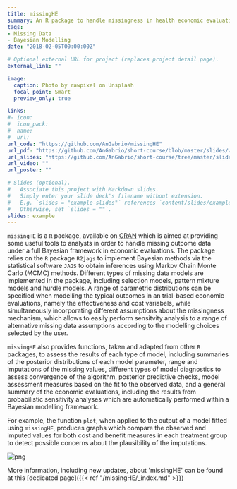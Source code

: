 ```yaml
---
title: missingHE 
summary: An R package to handle missingness in health economic evaluations
tags:
- Missing Data
- Bayesian Modelling
date: "2018-02-05T00:00:00Z"

# Optional external URL for project (replaces project detail page).
external_link: ""

image:
  caption: Photo by rawpixel on Unsplash
  focal_point: Smart
  preview_only: true

links:
#- icon: 
#  icon_pack: 
#  name: 
#  url: 
url_code: "https://github.com/AnGabrio/missingHE"
url_pdf: "https://github.com/AnGabrio/short-course/blob/master/slides/workshop-knitr.pdf"
url_slides: "https://github.com/AnGabrio/short-course/tree/master/slides"
url_video: ""
url_poster: ""

# Slides (optional).
#   Associate this project with Markdown slides.
#   Simply enter your slide deck's filename without extension.
#   E.g. `slides = "example-slides"` references `content/slides/example-slides.md`.
#   Otherwise, set `slides = ""`.
slides: example
---
```


`missingHE` is a `R` package, available on [CRAN](https://cran.r-project.org/web/packages/missingHE/) which is aimed at providing some useful tools to analysts in order to handle missing outcome data under a full Bayesian framework in economic evaluations. 
The package relies on the `R` package `R2jags` to implement Bayesian methods via the statistical software `JAGS` to obtain inferences using Markov Chain Monte Carlo (MCMC) methods.
Different types of missing data models are implemented in the package, including selection models, pattern mixture models and hurdle models. A range of parametric distributions can be specified when modelling the typical 
outcomes in an trial-based economic evaluations, namely the effectiveness and cost variabels, while simultaneously incorporating different assumptions about the missingness mechanism, which allows to easily perform 
sensitvity analysis to a range of alternative missing data assumptions according to the modelling choices selected by the user.

`missingHE` also provides functions, taken and adapted from other `R` packages, to assess the results of each type of model, including summaries of the posterior distributions of each model parameter,
range and imputations of the missing values, different types of model diagnostics to assess convergence of the algorithm, posterior predictive checks, model assessment measures based on the fit to the observed data,
and a general summary of the economic evaluations, including the results from probabilistic sensitivity analyses which are automatically performed within a Bayesian modelling framework.    

For example, the function `plot`, when applied to the output of a model fitted using `missingHE`, produces graphs which compare the observed and imputed values for both cost and benefit measures in each treatment group to detect possible concerns about the plausibility of the imputations. 

![png](imputed.jpg)

More information, including new updates, about 'missingHE' can be found at this [dedicated page]({{< ref "/missingHE/_index.md" >}})








